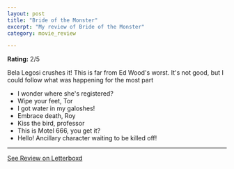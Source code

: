 ```yaml
---
layout: post
title: "Bride of the Monster"
excerpt: "My review of Bride of the Monster"
category: movie_review

---
```


**Rating:** 2/5

Bela Legosi crushes it! This is far from Ed Wood's worst. It's not good, but I could follow what was happening for the most part

* I wonder where she's registered?
* Wipe your feet, Tor
* I got water in my galoshes!
* Embrace death, Roy
* Kiss the bird, professor
* This is Motel 666, you get it?
* Hello! Ancillary character waiting to be killed off!

<hr>

[See Review on Letterboxd](https://boxd.it/56mhm7)
